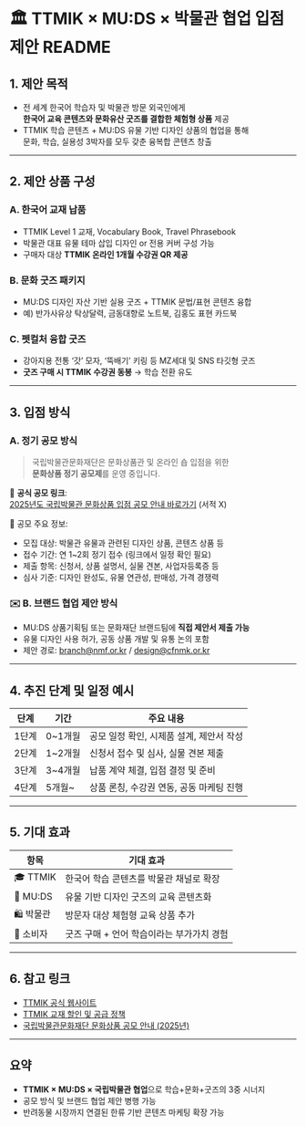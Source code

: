 # 🏛️ TTMIK × MU:DS × 박물관 협업 입점 제안 README

## 1. 제안 목적

- 전 세계 한국어 학습자 및 박물관 방문 외국인에게  
  **한국어 교육 콘텐츠와 문화유산 굿즈를 결합한 체험형 상품** 제공  
- TTMIK 학습 콘텐츠 + MU:DS 유물 기반 디자인 상품의 협업을 통해  
  문화, 학습, 실용성 3박자를 모두 갖춘 융복합 콘텐츠 창출

---

## 2. 제안 상품 구성

### A. 한국어 교재 납품

- TTMIK Level 1 교재, Vocabulary Book, Travel Phrasebook
- 박물관 대표 유물 테마 삽입 디자인 or 전용 커버 구성 가능
- 구매자 대상 **TTMIK 온라인 1개월 수강권 QR 제공**

### B. 문화 굿즈 패키지

- MU:DS 디자인 자산 기반 실용 굿즈 + TTMIK 문법/표현 콘텐츠 융합
- 예) 반가사유상 탁상달력, 금동대향로 노트북, 김홍도 표현 카드북

### C. 펫컬처 융합 굿즈

- 강아지용 전통 ‘갓’ 모자, ‘뚝배기’ 키링 등 MZ세대 및 SNS 타깃형 굿즈
- **굿즈 구매 시 TTMIK 수강권 동봉** → 학습 전환 유도

---

## 3. 입점 방식

### A. 정기 공모 방식

> 국립박물관문화재단은 문화상품관 및 온라인 숍 입점을 위한  
> **문화상품 정기 공모제**를 운영 중입니다.  

📌 **공식 공모 링크**:  
[2025년도 국립박물관 문화상품 입점 공모 안내 바로가기](https://www.nmf.or.kr/user/board/20180830162104393100_view.do?article_id=20241219105125796100) (서적 X)

📄 공모 주요 정보:
- 모집 대상: 박물관 유물과 관련된 디자인 상품, 콘텐츠 상품 등
- 접수 기간: 연 1~2회 정기 접수 (링크에서 일정 확인 필요)
- 제출 항목: 신청서, 상품 설명서, 실물 견본, 사업자등록증 등
- 심사 기준: 디자인 완성도, 유물 연관성, 판매성, 가격 경쟁력

### ✉️ B. 브랜드 협업 제안 방식

- MU:DS 상품기획팀 또는 문화재단 브랜드팀에 **직접 제안서 제출 가능**
- 유물 디자인 사용 허가, 공동 상품 개발 및 유통 논의 포함
- 제안 경로: branch@nmf.or.kr / design@cfnmk.or.kr

---

## 4. 추진 단계 및 일정 예시

| 단계 | 기간 | 주요 내용 |
|------|------|-----------|
| 1단계 | 0~1개월 | 공모 일정 확인, 시제품 설계, 제안서 작성 |
| 2단계 | 1~2개월 | 신청서 접수 및 심사, 실물 견본 제출 |
| 3단계 | 3~4개월 | 납품 계약 체결, 입점 결정 및 준비 |
| 4단계 | 5개월~ | 상품 론칭, 수강권 연동, 공동 마케팅 진행

---

## 5. 기대 효과

| 항목 | 기대 효과 |
|------|------------|
| 🎓 TTMIK | 한국어 학습 콘텐츠를 박물관 채널로 확장 |
| 🎨 MU:DS | 유물 기반 디자인 굿즈의 교육 콘텐츠화 |
| 🛍 박물관 | 방문자 대상 체험형 교육 상품 추가 |
| 🐾 소비자 | 굿즈 구매 + 언어 학습이라는 부가가치 경험 |

---

## 6. 참고 링크

- [TTMIK 공식 웹사이트](https://talktomeinkorean.com)  
- [TTMIK 교재 할인 및 공급 정책](https://store.talktomeinkorean.com/pages/book-discount-for-teachers-and-suppliers)  
- [국립박물관문화재단 문화상품 공모 안내 (2025년)](https://www.nmf.or.kr/user/board/20180830162104393100_view.do?article_id=20241219105125796100)

---

## 요약

- **TTMIK × MU:DS × 국립박물관 협업**으로 학습+문화+굿즈의 3중 시너지  
- 공모 방식 및 브랜드 협업 제안 병행 가능  
- 반려동물 시장까지 연결된 한류 기반 콘텐츠 마케팅 확장 가능
